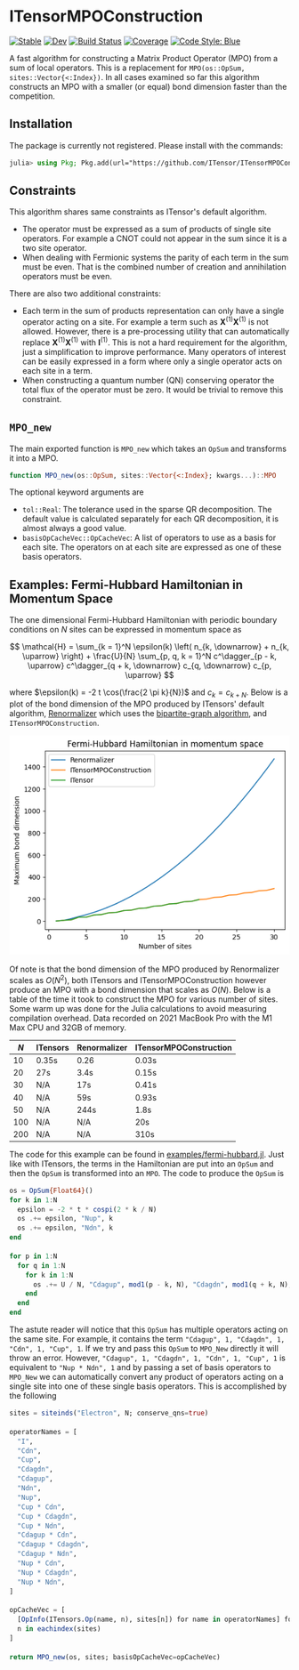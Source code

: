 # ITensorMPOConstruction

[![Stable](https://img.shields.io/badge/docs-stable-blue.svg)](https://ITensor.github.io/ITensorMPOConstruction.jl/stable/)
[![Dev](https://img.shields.io/badge/docs-dev-blue.svg)](https://ITensor.github.io/ITensorMPOConstruction.jl/dev/)
[![Build Status](https://github.com/ITensor/ITensorMPOConstruction.jl/actions/workflows/CI.yml/badge.svg?branch=main)](https://github.com/ITensor/ITensorMPOConstruction.jl/actions/workflows/CI.yml?query=branch%3Amain)
[![Coverage](https://codecov.io/gh/ITensor/ITensorMPOConstruction.jl/branch/main/graph/badge.svg)](https://codecov.io/gh/ITensor/ITensorMPOConstruction.jl)
[![Code Style: Blue](https://img.shields.io/badge/code%20style-blue-4495d1.svg)](https://github.com/invenia/BlueStyle)

A fast algorithm for constructing a Matrix Product Operator (MPO) from a sum of local operators. This is a replacement for `MPO(os::OpSum, sites::Vector{<:Index})`. In all cases examined so far this algorithm constructs an MPO with a smaller (or equal) bond dimension faster than the competition.

## Installation

The package is currently not registered. Please install with the commands:
```julia
julia> using Pkg; Pkg.add(url="https://github.com/ITensor/ITensorMPOConstruction.jl.git")
```

## Constraints

This algorithm shares same constraints as ITensor's default algorithm.

* The operator must be expressed as a sum of products of single site operators. For example a CNOT could not appear in the sum since it is a two site operator.
* When dealing with Fermionic systems the parity of each term in the sum must be even. That is the combined number of creation and annihilation operators must be even.

There are also two additional constraints:

* Each term in the sum of products representation can only have a single operator acting on a site. For example a term such as $\mathbf{X}^{(1)} \mathbf{X}^{(1)}$ is not allowed. However, there is a pre-processing utility that can automatically replace $\mathbf{X}^{(1)} \mathbf{X}^{(1)}$ with $\mathbf{I}^{(1)}$. This is not a hard requirement for the algorithm, just a simplification to improve performance. Many operators of interest can be easily expressed in a form where only a single operator acts on each site in a term. 
* When constructing a quantum number (QN) conserving operator the total flux of the operator must be zero. It would be trivial to remove this constraint.

## `MPO_new`

The main exported function is `MPO_new` which takes an `OpSum` and transforms it into a MPO.

```julia
function MPO_new(os::OpSum, sites::Vector{<:Index}; kwargs...)::MPO
```

The optional keyword arguments are
* `tol::Real`: The tolerance used in the sparse QR decomposition. The default value is calculated separately for each QR decomposition, it is almost always a good value.
* `basisOpCacheVec::OpCacheVec`: A list of operators to use as a basis for each site. The operators on at each site are expressed as one of these basis operators.

## Examples: Fermi-Hubbard Hamiltonian in Momentum Space

The one dimensional Fermi-Hubbard Hamiltonian with periodic boundary conditions on $N$ sites can be expressed in momentum space as

$$
\mathcal{H} = \sum_{k = 1}^N \epsilon(k) \left( n_{k, \downarrow} + n_{k, \uparrow} \right) + \frac{U}{N} \sum_{p, q, k = 1}^N c^\dagger_{p - k, \uparrow} c^\dagger_{q + k, \downarrow} c_{q, \downarrow} c_{p, \uparrow}
$$

where $\epsilon(k) = -2 t \cos(\frac{2 \pi k}{N})$ and $c_k = c_{k + N}$. Below is a plot of the bond dimension of the MPO produced by ITensors' default algorithm, [Renormalizer](https://github.com/shuaigroup/Renormalizer) which uses the [bipartite-graph algorithm](https://doi.org/10.1063/5.0018149), and `ITensorMPOConstruction`.

![](./docs/plot-generators/fh.png)

Of note is that the bond dimension of the MPO produced by Renormalizer scales as $O(N^2)$, both ITensors and ITensorMPOConstruction however produce an MPO with a bond dimension that scales as $O(N)$. Below is a table of the time it took to construct the MPO for various number of sites. Some warm up was done for the Julia calculations to avoid measuring compilation overhead. Data recorded on 2021 MacBook Pro with the M1 Max CPU and 32GB of memory.

| $N$ | ITensors | Renormalizer | ITensorMPOConstruction |
|-----|----------|--------------|------------------------|
| 10  | 0.35s    | 0.26         | 0.03s                  |
| 20  | 27s      | 3.4s         | 0.15s                  |
| 30  | N/A      | 17s          | 0.41s                  |
| 40  | N/A      | 59s          | 0.93s                  |
| 50  | N/A      | 244s         | 1.8s                   |
| 100 | N/A      | N/A          | 20s                    |
| 200 | N/A      | N/A          | 310s                   |


The code for this example can be found in [examples/fermi-hubbard.jl](https://github.com/ITensor/ITensorMPOConstruction.jl/blob/main/examples/fermi-hubbard.jl). Just like with ITensors, the terms in the Hamiltonian are put into an `OpSum` and then the `OpSum` is transformed into an `MPO`. The code to produce the `OpSum` is

```julia
os = OpSum{Float64}()
for k in 1:N
  epsilon = -2 * t * cospi(2 * k / N)
  os .+= epsilon, "Nup", k
  os .+= epsilon, "Ndn", k
end

for p in 1:N
  for q in 1:N
    for k in 1:N
      os .+= U / N, "Cdagup", mod1(p - k, N), "Cdagdn", mod1(q + k, N), "Cdn", q, "Cup", p
    end
  end
end
```

The astute reader will notice that this `OpSum` has multiple operators acting on the same site. For example, it contains the term `"Cdagup", 1, "Cdagdn", 1, "Cdn", 1, "Cup", 1`. If we try and pass this `OpSum` to `MPO_New` directly it will throw an error. However, `"Cdagup", 1, "Cdagdn", 1, "Cdn", 1, "Cup", 1` is equivalent to `"Nup * Ndn", 1` and by passing a set of basis operators to `MPO_New` we can automatically convert any product of operators acting on a single site into one of these single basis operators. This is accomplished by the following

```julia
sites = siteinds("Electron", N; conserve_qns=true)

operatorNames = [
  "I",
  "Cdn",
  "Cup",
  "Cdagdn",
  "Cdagup",
  "Ndn",
  "Nup",
  "Cup * Cdn",
  "Cup * Cdagdn",
  "Cup * Ndn",
  "Cdagup * Cdn",
  "Cdagup * Cdagdn",
  "Cdagup * Ndn",
  "Nup * Cdn",
  "Nup * Cdagdn",
  "Nup * Ndn",
]

opCacheVec = [
  [OpInfo(ITensors.Op(name, n), sites[n]) for name in operatorNames] for
  n in eachindex(sites)
]

return MPO_new(os, sites; basisOpCacheVec=opCacheVec)
```
